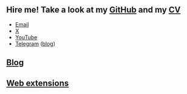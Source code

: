 ## Hire me! Take a look at my [GitHub](https://github.com/alurm) and my [CV](./resume/alan-urmancheev.pdf)

<!-- ([HTML](./resume/alan-urmancheev.html)) -->

* [Email](mailto:alan.urman@gmail.com)
* [X](https://x.com/alurmanc)
* [YouTube](https://youtube.com/@alurma)
* [Telegram](https://t.me/alurm) ([blog](https://t.me/alurman))

## [Blog](./blog/index.html)

## [Web extensions](./extensions/index.html)
